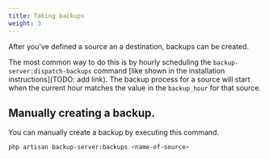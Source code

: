 ```yaml
---
title: Taking backups
weight: 3
---
```


After you've defined a source an a destination, backups can be created.

The most common way to do this is by hourly scheduling the `backup-server:dispatch-backups` command [like shown in the installation instructions](TODO: add link). The backup process for a source will start when the current hour matches the value in the `backup_hour` for that source.

## Manually creating a backup.

You can manually create a backup by executing this command.

```bash
php artisan backup-server:backups <name-of-source>
```


